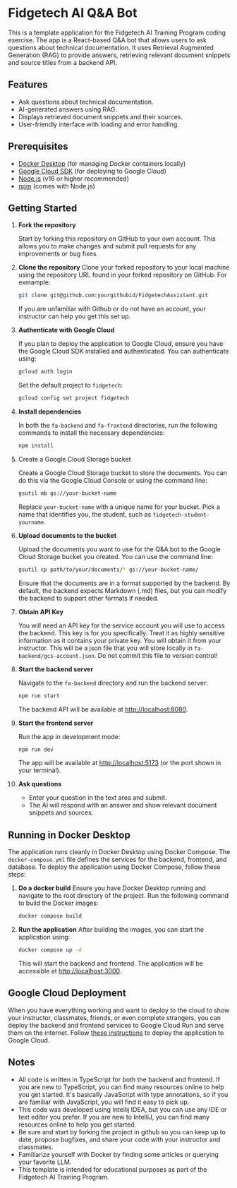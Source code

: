 # Fidgetech AI Q&A Bot

This is a template application for the Fidgetech AI Training Program coding exercise. The app is a React-based Q&A bot that allows users to ask questions about technical documentation. It uses Retrieval Augmented Generation (RAG) to provide answers, retrieving relevant document snippets and source titles from a backend API.

## Features

- Ask questions about technical documentation.
- AI-generated answers using RAG.
- Displays retrieved document snippets and their sources.
- User-friendly interface with loading and error handling.

## Prerequisites

- [Docker Desktop](https://www.docker.com/products/docker-desktop) (for managing Docker containers locally)
- [Google Cloud SDK](https://cloud.google.com/sdk/docs/install) (for deploying to Google Cloud)
- [Node.js](https://nodejs.org/) (v16 or higher recommended)
- [npm](https://www.npmjs.com/) (comes with Node.js)

## Getting Started

1. **Fork the repository**

   Start by forking this repository on GitHub to your own account. This allows you to make changes and submit pull requests
   for any improvements or bug fixes.
 
2. **Clone the repository**
   Clone your forked repository to your local machine using the repository URL found in your forked repository on GitHub.
   For exmample:
   ```bash
   git clone git@github.com:yourgithubid/FidgetechAssistant.git
   ```
   If you are unfamiliar with Github or do not have an account, your instructor can help you get this set up.
 
1. **Authenticate with Google Cloud**

   If you plan to deploy the application to Google Cloud, ensure you have the Google Cloud SDK installed and authenticated. You can authenticate using:
   ```bash
   gcloud auth login
   ```
   Set the default project to `fidgetech`:
   ```bash
   gcloud config set project fidgetech
   ```
   
1. **Install dependencies**

   In both the `fa-backend` and `fa-frontend` directories, run the following commands to install the necessary dependencies:
   ```bash
   npm install
   ```
1. Create a Google Cloud Storage bucket

   Create a Google Cloud Storage bucket to store the documents. You can do this via the Google Cloud Console or using the command line:
   ```bash
   gsutil mb gs://your-bucket-name
   ```
   Replace `your-bucket-name` with a unique name for your bucket.  Pick a name that identifies you, the student, such as `fidgetech-student-yourname`.

1. **Upload documents to the bucket**
   
   Upload the documents you want to use for the Q&A bot to the Google Cloud Storage bucket you created. You can use the command line:
   ```bash
   gsutil cp path/to/your/documents/* gs://your-bucket-name/
   ```
   Ensure that the documents are in a format supported by the backend.  By default, the backend expects Markdown (.md) files, but you can modify the backend to support other formats if needed.
 
1. **Obtain API Key**
   
   You will need an API key for the service account you will use to access the backend.  This key is for you specifically. 
   Treat it as highly sensitive information as it contains your private key.  You will obtain it from your instructor. This will
   be a json file that you will store locally in `fa-backend/gcs-account.json`. Do not commit this file to version control!
 
1. **Start the backend server**

   Navigate to the `fa-backend` directory and run the backend server:
   ```bash
   npm run start
   ```
   The backend API will be available at [http://localhost:8080](http://localhost:8080).
 
1. **Start the frontend server**

   Run the app in development mode:
   ```bash
   npm run dev
   ```
   The app will be available at [http://localhost:5173](http://localhost:5173) (or the port shown in your terminal).

1. **Ask questions**

    - Enter your question in the text area and submit.
    - The AI will respond with an answer and show relevant document snippets and sources.


## Running in Docker Desktop

The application runs cleanly in Docker Desktop using Docker Compose. The `docker-compose.yml` file defines the services for the backend, frontend, and database.
To deploy the application using Docker Compose, follow these steps:
1. **Do a docker build**
   Ensure you have Docker Desktop running and navigate to the root directory of the project. Run the following command to build the Docker images:
   ```bash
   docker compose build
   ```
2. **Run the application**
   After building the images, you can start the application using:
   ```bash
   docker compose up -d
   ```
   This will start the backend and frontend. The application will be accessible at [http://localhost:3000](http://localhost:3000).
   
## Google Cloud Deployment

When you have everything working and want to deploy to the cloud to show your instructor, classmates, friends, or
even complete strangers, you can deploy the backend and frontend services to Google Cloud Run and serve them
on the internet.  Follow [these instructions](README-gcs.md) to deploy the application to Google Cloud.

## Notes
- All code is written in TypeScript for both the backend and frontend.  If you are new to TypeScript, you can find many resources online to help you get started.
  It's basically JavaScript with type annotations, so if you are familiar with JavaScript, you will find it easy to pick up.
- This code was developed using Intellij IDEA, but you can use any IDE or text editor you prefer.  If you are new to IntelliJ, you can find many resources online to help you get started.
- Be sure and start by forking the project in github so you can keep up to date, propose bugfixes, and share your code 
  with your instructor and classmates.
- Familiarize yourself with Docker by finding some articles or querying your favorite LLM.
- This template is intended for educational purposes as part of the Fidgetech AI Training Program.
